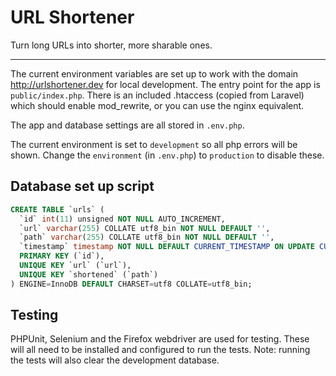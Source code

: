 # URL Shortener

Turn long URLs into shorter, more sharable ones.

---

The current environment variables are set up to work with the domain http://urlshortener.dev for local development. The entry point for the app is `public/index.php`. There is an included .htaccess (copied from Laravel) which should enable mod_rewrite, or you can use the nginx equivalent.

The app and database settings are all stored in `.env.php`.

The current environment is set to `development` so all php errors will be shown. Change the `environment` (in `.env.php`) to `production` to disable these.

## Database set up script

```sql
CREATE TABLE `urls` (
  `id` int(11) unsigned NOT NULL AUTO_INCREMENT,
  `url` varchar(255) COLLATE utf8_bin NOT NULL DEFAULT '',
  `path` varchar(255) COLLATE utf8_bin NOT NULL DEFAULT '',
  `timestamp` timestamp NOT NULL DEFAULT CURRENT_TIMESTAMP ON UPDATE CURRENT_TIMESTAMP,
  PRIMARY KEY (`id`),
  UNIQUE KEY `url` (`url`),
  UNIQUE KEY `shortened` (`path`)
) ENGINE=InnoDB DEFAULT CHARSET=utf8 COLLATE=utf8_bin;
```
## Testing

PHPUnit, Selenium and the Firefox webdriver are used for testing. These will all need to be installed and configured to run the tests. Note: running the tests will also clear the development database.
